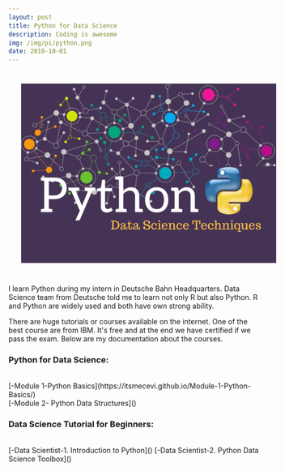 ```yaml
---
layout: post
title: Python for Data Science
description: Coding is awesome
img: /img/pi/python.png
date: 2018-10-01
---
```


<img class="center" src="/img/pi/python2.png" style="padding:25px">

I learn Python during my intern in Deutsche Bahn Headquarters. Data Science team from Deutsche told me to learn not only R but also Python. R and Python are widely used and both have own strong ability. 

There are huge tutorials or courses available on the internet. One of the best course are from IBM. It's free and at the end we have certified if we pass the exam. Below are my documentation about the courses.

### Python for Data Science: 
<Br>
 [-Module 1-Python Basics](https://itsmecevi.github.io/Module-1-Python-Basics/)
 <Br>
 [-Module 2- Python Data Structures]()



### Data Science Tutorial for Beginners: 
<Br>
 [-Data Scientist-1. Introduction to Python]()
 [-Data Scientist-2. Python Data Science Toolbox]()
 
 
